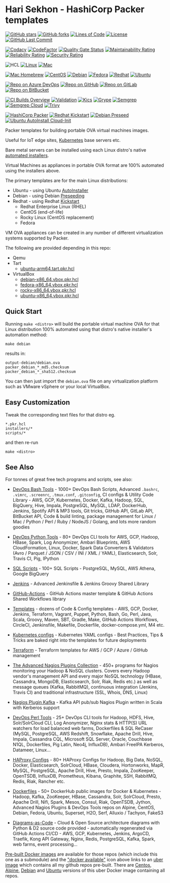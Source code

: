 # Hari Sekhon - HashiCorp Packer templates

[![GitHub stars](https://img.shields.io/github/stars/HariSekhon/Packer-templates?logo=github)](https://github.com/HariSekhon/Packer-templates/stargazers)
[![GitHub forks](https://img.shields.io/github/forks/HariSekhon/Packer-templates?logo=github)](https://github.com/HariSekhon/Packer-templates/network)
[![Lines of Code](https://img.shields.io/badge/lines%20of%20code-1k-lightgrey?logo=codecademy)](https://github.com/HariSekhon/Packer-templates#Hari-Sekhon---Packer-templates)
[![License](https://img.shields.io/badge/license-MIT-green)](https://github.com/HariSekhon/Packer-templates/blob/master/LICENSE)
[![GitHub Last Commit](https://img.shields.io/github/last-commit/HariSekhon/Packer-templates?logo=github)](https://github.com/HariSekhon/Packer-templates/commits/master)

[![Codacy](https://app.codacy.com/project/badge/Grade/19fb3e1bf45f494fb7332d4829cb3cd6)](https://www.codacy.com/gh/HariSekhon/Packer-templates/dashboard)
[![CodeFactor](https://www.codefactor.io/repository/github/harisekhon/Packer-templates/badge)](https://www.codefactor.io/repository/github/harisekhon/Packer-templates)
[![Quality Gate Status](https://sonarcloud.io/api/project_badges/measure?project=HariSekhon_Packer-templates&metric=alert_status)](https://sonarcloud.io/dashboard?id=HariSekhon_Packer-templates)
[![Maintainability Rating](https://sonarcloud.io/api/project_badges/measure?project=HariSekhon_Packer-templates&metric=sqale_rating)](https://sonarcloud.io/dashboard?id=HariSekhon_Packer-templates)
[![Reliability Rating](https://sonarcloud.io/api/project_badges/measure?project=HariSekhon_Packer-templates&metric=reliability_rating)](https://sonarcloud.io/dashboard?id=HariSekhon_Packer-templates)
[![Security Rating](https://sonarcloud.io/api/project_badges/measure?project=HariSekhon_Packer-templates&metric=security_rating)](https://sonarcloud.io/dashboard?id=HariSekhon_Packer-templates)

![HCL](https://img.shields.io/badge/Hashicorp%20Packer-HCL-blue)
[![Linux](https://img.shields.io/badge/OS-Linux-blue?logo=linux)](https://github.com/HariSekhon/DevOps-Bash-tools#hari-sekhon---devops-bash-tools)
[![Mac](https://img.shields.io/badge/OS-Mac-blue?logo=apple)](https://github.com/HariSekhon/DevOps-Bash-tools#hari-sekhon---devops-bash-tools)

[![Mac Homebrew](https://img.shields.io/badge/Mac-Homebrew-999999?logo=apple&logoColor=white)](https://brew.sh/)
[![CentOS](https://img.shields.io/badge/Linux-CentOS-red?logo=centos&color=262577&logoColor=white)](https://www.centos.org/)
[![Debian](https://img.shields.io/badge/Linux-Debian-red?logo=debian&color=A81D33)](https://www.debian.org/)
[![Fedora](https://img.shields.io/badge/Linux-Fedora-294172?logo=fedora)](https://getfedora.org/)
[![Redhat](https://img.shields.io/badge/Linux-Redhat-red?logo=red%20hat)](https://www.redhat.com/en)
[![Ubuntu](https://img.shields.io/badge/Linux-Ubuntu-orange?logo=ubuntu&logoColor=white)](https://ubuntu.com/)

[![Repo on Azure DevOps](https://img.shields.io/badge/repo-Azure%20DevOps-0078D7?logo=azure%20devops)](https://dev.azure.com/HariSekhon/GitHub/_git/Packer-templates)
[![Repo on GitHub](https://img.shields.io/badge/repo-GitHub-2088FF?logo=github)](https://github.com/HariSekhon/Packer-templates)
[![Repo on GitLab](https://img.shields.io/badge/repo-GitLab-FCA121?logo=gitlab)](https://gitlab.com/HariSekhon/Packer-templates)
[![Repo on BitBucket](https://img.shields.io/badge/repo-BitBucket-0052CC?logo=bitbucket)](https://bitbucket.org/HariSekhon/Packer-templates)

[![CI Builds Overview](https://img.shields.io/badge/CI%20Builds-Overview%20Page-blue?logo=circleci)](https://harisekhon.github.io/CI-CD/)
[![Validation](https://github.com/HariSekhon/Packer-templates/actions/workflows/validate.yaml/badge.svg)](https://github.com/HariSekhon/Packer-templates/actions/workflows/validate.yaml)
[![Kics](https://github.com/HariSekhon/Packer-templates/actions/workflows/kics.yaml/badge.svg)](https://github.com/HariSekhon/Packer-templates/actions/workflows/kics.yaml)
[![Grype](https://github.com/HariSekhon/Packer-templates/actions/workflows/grype.yaml/badge.svg)](https://github.com/HariSekhon/Packer-templates/actions/workflows/grype.yaml)
[![Semgrep](https://github.com/HariSekhon/Packer-templates/actions/workflows/semgrep.yaml/badge.svg)](https://github.com/HariSekhon/Packer-templates/actions/workflows/semgrep.yaml)
[![Semgrep Cloud](https://github.com/HariSekhon/Packer-templates/actions/workflows/semgrep-cloud.yaml/badge.svg)](https://github.com/HariSekhon/Packer-templates/actions/workflows/semgrep-cloud.yaml)
[![Trivy](https://github.com/HariSekhon/Packer-templates/actions/workflows/trivy.yaml/badge.svg)](https://github.com/HariSekhon/Packer-templates/actions/workflows/trivy.yaml)

[![HashiCorp Packer](https://github.com/HariSekhon/Packer-templates/actions/workflows/packer.yaml/badge.svg)](https://github.com/HariSekhon/Packer-templates/actions/workflows/packer.yaml)
[![Redhat Kickstart](https://github.com/HariSekhon/Packer-templates/actions/workflows/kickstart.yaml/badge.svg)](https://github.com/HariSekhon/Packer-templates/actions/workflows/kickstart.yaml)
[![Debian Preseed](https://github.com/HariSekhon/Packer-templates/actions/workflows/preseed.yaml/badge.svg)](https://github.com/HariSekhon/Packer-templates/actions/workflows/preseed.yaml)
[![Ubuntu AutoInstall Cloud-Init](https://github.com/HariSekhon/Packer-templates/actions/workflows/autoinstall-user-data.yaml/badge.svg)](https://github.com/HariSekhon/Packer-templates/actions/workflows/autoinstall-user-data.yaml)

Packer templates for building portable OVA virtual machines images.

Useful for IoT edge sites, [Kubernetes](https://github.com/HariSekhon/Kubernetes-configs) base servers etc.

Bare metal servers can be installed using each Linux distro's native [automated installers](https://github.com/HariSekhon/Packer-templates/tree/main/installers).

Virtual Machines as appliances in portable OVA format are 100% automated using the installers above.

The primary templates are for the main Linux distributions:

- Ubuntu - using Ubuntu [AutoInstaller](https://github.com/HariSekhon/Packer-templates/blob/main/installers/autoinstall-user-data)
- Debian - using Debian [Preseeding](https://github.com/HariSekhon/Packer-templates/blob/main/installers/preseed.cfg)
- Redhat - using Redhat [Kickstart](https://github.com/HariSekhon/Packer-templates/blob/main/installers/anaconda-ks.cfg)
  - Redhat Enterprise Linux (RHEL)
  - CentOS (end-of-life)
  - Rocky Linux (CentOS replacement)
  - Fedora

VM OVA appliances can be created in any number of different virtualization systems supported by Packer.

The following are provided depending in this repo:

- Qemu
- Tart
  - [ubuntu-arm64.tart.pkr.hcl](https://github.com/HariSekhon/Packer-templates/blob/main/ubuntu-arm64.tart.pkr.hcl)
- VirtualBox
  - [debian-x86_64.vbox.pkr.hcl](https://github.com/HariSekhon/Packer-templates/blob/main/debian-x86_64.vbox.pkr.hcl)
  - [fedora-x86_64.vbox.pkr.hcl](https://github.com/HariSekhon/Packer-templates/blob/main/fedora-x86_64.vbox.pkr.hcl)
  - [rocky-x86_64.vbox.pkr.hcl](https://github.com/HariSekhon/Packer-templates/blob/main/rocky-x86_64.vbox.pkr.hcl)
  - [ubuntu-x86_64.vbox.pkr.hcl](https://github.com/HariSekhon/Packer-templates/blob/main/ubuntu-x86_64.vbox.pkr.hcl)

## Quick Start

Running `make <distro>` will build the portable virtual machine OVA for that Linux distribution 100% automated using that distro's native installer's automation method:

```shell
make debian
```

results in:

```
output-debian/debian.ova
packer_debian_*_md5.checksum
packer_debian_*_sha512.checksum
```

You can then just import the `debian.ova` file on any virtualization platform such as VMware vSphere or your local VirtualBox.


## Easy Customization

Tweak the corresponding text files for that distro eg.

```
*.pkr.hcl
installers/*
scripts/*
```
and then re-run

```shell
make <distro>
```


## See Also

For tonnes of great free tech programs and scripts, see also:

- [DevOps Bash Tools](https://github.com/HariSekhon/DevOps-Bash-tools) - 1000+ DevOps Bash Scripts, Advanced `.bashrc`, `.vimrc`, `.screenrc`, `.tmux.conf`, `.gitconfig`, CI configs & Utility Code Library - AWS, GCP, Kubernetes, Docker, Kafka, Hadoop, SQL, BigQuery, Hive, Impala, PostgreSQL, MySQL, LDAP, DockerHub, Jenkins, Spotify API & MP3 tools, Git tricks, GitHub API, GitLab API, BitBucket API, Code & build linting, package management for Linux / Mac / Python / Perl / Ruby / NodeJS / Golang, and lots more random goodies

- [DevOps Python Tools](https://github.com/HariSekhon/DevOps-Python-tools) - 80+ DevOps CLI tools for AWS, GCP, Hadoop, HBase, Spark, Log Anonymizer, Ambari Blueprints, AWS CloudFormation, Linux, Docker, Spark Data Converters & Validators (Avro / Parquet / JSON / CSV / INI / XML / YAML), Elasticsearch, Solr, Travis CI, Pig, IPython

- [SQL Scripts](https://github.com/HariSekhon/SQL-scripts) - 100+ SQL Scripts - PostgreSQL, MySQL, AWS Athena, Google BigQuery

- [Jenkins](https://github.com/HariSekhon/Jenkins) - Advanced Jenkinsfile & Jenkins Groovy Shared Library

- [GitHub-Actions](https://github.com/HariSekhon/GitHub-Actions) - GitHub Actions master template & GitHub Actions Shared Workflows library

- [Templates](https://github.com/HariSekhon/Templates) - dozens of Code & Config templates - AWS, GCP, Docker, Jenkins, Terraform, Vagrant, Puppet, Python, Bash, Go, Perl, Java, Scala, Groovy, Maven, SBT, Gradle, Make, GitHub Actions Workflows, CircleCI, Jenkinsfile, Makefile, Dockerfile, docker-compose.yml, M4 etc.

- [Kubernetes configs](https://github.com/HariSekhon/Kubernetes-configs) - Kubernetes YAML configs - Best Practices, Tips & Tricks are baked right into the templates for future deployments

- [Terraform](https://github.com/HariSekhon/Terraform) - Terraform templates for AWS / GCP / Azure / GitHub management

- [The Advanced Nagios Plugins Collection](https://github.com/HariSekhon/Nagios-Plugins) - 450+ programs for Nagios monitoring your Hadoop & NoSQL clusters. Covers every Hadoop vendor's management API and every major NoSQL technology (HBase, Cassandra, MongoDB, Elasticsearch, Solr, Riak, Redis etc.) as well as message queues (Kafka, RabbitMQ), continuous integration (Jenkins, Travis CI) and traditional infrastructure (SSL, Whois, DNS, Linux)

- [Nagios Plugin Kafka](https://github.com/HariSekhon/Nagios-Plugin-Kafka) - Kafka API pub/sub Nagios Plugin written in Scala with Kerberos support

- [DevOps Perl Tools](https://github.com/harisekhon/perl-tools) - 25+ DevOps CLI tools for Hadoop, HDFS, Hive, Solr/SolrCloud CLI, Log Anonymizer, Nginx stats & HTTP(S) URL watchers for load balanced web farms, Dockerfiles & SQL ReCaser (MySQL, PostgreSQL, AWS Redshift, Snowflake, Apache Drill, Hive, Impala, Cassandra CQL, Microsoft SQL Server, Oracle, Couchbase N1QL, Dockerfiles, Pig Latin, Neo4j, InfluxDB), Ambari FreeIPA Kerberos, Datameer, Linux...

- [HAProxy Configs](https://github.com/HariSekhon/HAProxy-configs) - 80+ HAProxy Configs for Hadoop, Big Data, NoSQL, Docker, Elasticsearch, SolrCloud, HBase, Cloudera, Hortonworks, MapR, MySQL, PostgreSQL, Apache Drill, Hive, Presto, Impala, ZooKeeper, OpenTSDB, InfluxDB, Prometheus, Kibana, Graphite, SSH, RabbitMQ, Redis, Riak, Rancher etc.

- [Dockerfiles](https://github.com/HariSekhon/Dockerfiles) - 50+ DockerHub public images for Docker & Kubernetes - Hadoop, Kafka, ZooKeeper, HBase, Cassandra, Solr, SolrCloud, Presto, Apache Drill, Nifi, Spark, Mesos, Consul, Riak, OpenTSDB, Jython, Advanced Nagios Plugins & DevOps Tools repos on Alpine, CentOS, Debian, Fedora, Ubuntu, Superset, H2O, Serf, Alluxio / Tachyon, FakeS3

- [Diagrams-as-Code](https://github.com/HariSekhon/Diagrams-as-Code) - Cloud & Open Source architecture diagrams with Python & D2 source code provided - automatically regenerated via GitHub Actions CI/CD - AWS, GCP, Kubernetes, Jenkins, ArgoCD, Traefik, Kong API Gateway, Nginx, Redis, PostgreSQL, Kafka, Spark, web farms, event processing...

[Pre-built Docker images](https://hub.docker.com/u/harisekhon/) are available for those repos (which include this one as a submodule) and the ["docker available"](https://hub.docker.com/r/harisekhon/centos-github/)  icon above links to an [uber image](https://hub.docker.com/r/harisekhon/centos-github/) which contains all my github repos pre-built. There are [Centos](https://hub.docker.com/r/harisekhon/centos-github/), [Alpine](https://hub.docker.com/r/harisekhon/alpine-github/), [Debian](https://hub.docker.com/r/harisekhon/debian-github/) and [Ubuntu](https://hub.docker.com/r/harisekhon/ubuntu-github/) versions of this uber Docker image containing all repos.
